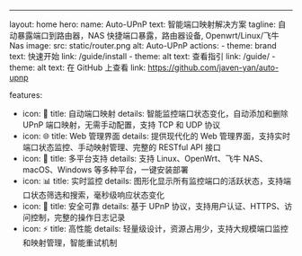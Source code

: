 ---
layout: home
hero:
  name: Auto-UPnP
  text: 智能端口映射解决方案
  tagline: 自动暴露端口到路由器，NAS 快捷端口暴露，路由器设备, Openwrt/Linux/飞牛Nas
  image:
    src: static/router.png
    alt: Auto-UPnP
  actions:
    - theme: brand
      text: 快速开始
      link: /guide/install
    - theme: alt
      text: 查看指引
      link: /guide/
    - theme: alt
      text: 在 GitHub 上查看
      link: https://github.com/javen-yan/auto-upnp

features:
  - icon: 🚀
    title: 自动端口映射
    details: 智能监控端口状态变化，自动添加和删除 UPnP 端口映射，无需手动配置，支持 TCP 和 UDP 协议
  - icon: 🌐
    title: Web 管理界面
    details: 提供现代化的 Web 管理界面，支持实时端口状态监控、手动映射管理、完整的 RESTful API 接口
  - icon: 🔧
    title: 多平台支持
    details: 支持 Linux、OpenWrt、飞牛 NAS、macOS、Windows 等多种平台，一键安装部署
  - icon: 📊
    title: 实时监控
    details: 图形化显示所有监控端口的活跃状态，支持端口状态筛选和搜索，毫秒级响应状态变化
  - icon: 🔐
    title: 安全可靠
    details: 基于 UPnP 协议，支持用户认证、HTTPS、访问控制，完整的操作日志记录
  - icon: ⚡
    title: 高性能
    details: 轻量级设计，资源占用少，支持大规模端口监控和映射管理，智能重试机制 

